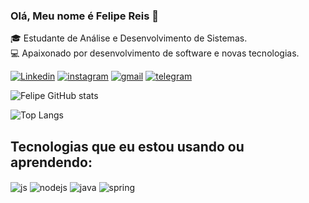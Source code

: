 ### Olá, Meu nome é Felipe Reis 👋

🎓 Estudante de Análise e Desenvolvimento de Sistemas.  
💻 Apaixonado por desenvolvimento de software e novas tecnologias.

[![Linkedin](https://img.shields.io/badge/LinkedIn-0077B5?style=for-the-badge&logo=linkedin&logoColor=white)](https://www.linkedin.com/in/felipereismp/)
[![instagram](https://img.shields.io/badge/Instagram-E4405F?style=for-the-badge&logo=instagram&logoColor=white)](https://www.instagram.com/felipere1s_/)
[![gmail](https://img.shields.io/badge/Gmail-D14836?style=for-the-badge&logo=gmail&logoColor=white)](mailto:felipermpires@gmail.com)
[![telegram](https://img.shields.io/badge/Telegram-2CA5E0?style=for-the-badge&logo=telegram&logoColor=white)](https://t.me/+5581998242649)

![Felipe GitHub stats](https://github-readme-stats.vercel.app/api?username=felipereis13&show_icons=true&theme=radical&hide_rank=true)




![Top Langs](https://github-readme-stats.vercel.app/api/top-langs/?username=felipereis13&layout=compact) 


## Tecnologias que eu estou usando ou aprendendo:

<div style="display: inline_block">
<img align="center" alt="js" src="https://img.shields.io/badge/JavaScript-F7DF1E?style=for-the-badge&logo=javascript&logoColor=black" />
<img align="center" alt="nodejs" src="https://img.shields.io/badge/Node.js-43853D?style=for-the-badge&logo=node.js&logoColor=white" />
<img align="center" alt="java" src="https://img.shields.io/badge/Java-ED8B00?style=for-the-badge&logo=openjdk&logoColor=white" />
<img align="center" alt="spring" src="https://img.shields.io/badge/Spring-6DB33F?style=for-the-badge&logo=spring&logoColor=white" />

</div><br/>
